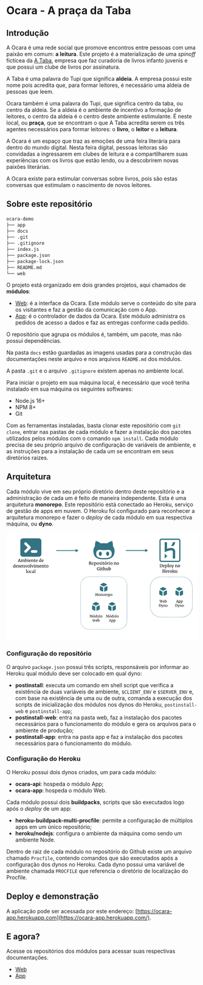 # Ocara - A praça da Taba

## Introdução

A Ocara é uma rede social que promove encontros entre pessoas com uma paixão em comum: **a leitura**. Este projeto é a materialização de uma *spinoff* fictícea da [A Taba](https://www.ataba.com.br), empresa que faz curadoria de livros infanto juvenis e que possui um clube de livros por assinatura.

A Taba é uma palavra do Tupi que significa **aldeia**. A empresa possui este nome pois acredita que, para formar leitores, é necessário uma aldeia de pessoas que leem.

Ocara também é uma palavra do Tupi, que significa centro da taba, ou centro da aldeia. Se a aldeia é o ambiente de incentivo a formação de leitores, o centro da aldeia é o centro deste ambiente estimulante. É neste local, ou **praça**, que se encontram o que A Taba acredita serem os três agentes necessários para formar leitores: o **livro**, o **leitor** e a **leitura**.

A Ocara é um espaço que traz as emoções de uma feira literária para dentro do mundo digital. Nesta feira digital, pessoas leitoras são convidadas a ingressarem em clubes de leitura e a compartilharem suas experiências com os livros que estão lendo, ou a descobrirem novas paixões literárias.

A Ocara existe para estimular conversas sobre livros, pois são estas conversas que estimulam o nascimento de novos leitores.

## Sobre este repositório

```
ocara-demo
├── app
├── docs
├── .git
├── .gitignore
├── index.js
├── package.json
├── package-lock.json
├── README.md
└── web
```

O projeto está organizado em dois grandes projetos, aqui chamados de **módulos**:
- [Web](https://github.com/henriquefreitassouza/ocara-demo/tree/main/web): é a interface da Ocara. Este módulo serve o conteúdo do site para os visitantes e faz a gestão da comunicação com o App.
- [App](https://github.com/henriquefreitassouza/ocara-demo/tree/main/app): é o controlador de dados da Ocara. Este módulo administra os pedidos de acesso a dados e faz as entregas conforme cada pedido.

O repositório que agrupa os módulos é, também, um pacote, mas não possui dependências.

Na pasta `docs` estão guardadas as imagens usadas para a construção das documentações neste arquivo e nos arquivos `README.md` dos módulos.

A pasta `.git` e o arquivo `.gitignore` existem apenas no ambiente local.

Para iniciar o projeto em sua máquina local, é necessário que você tenha instalado em sua máquina os seguintes softwares:
- Node.js 16+
- NPM 8+
- Git

Com as ferramentas instaladas, basta clonar este repositório com `git clone`, entrar nas pastas de cada módulo e fazer a instalação dos pacotes utilizados pelos módulos com o comando `npm install`. Cada módulo precisa de seu próprio arquivo de configuração de variáveis de ambiente, e as instruções para a instalação de cada um se encontram em seus diretórios raizes.

## Arquitetura

Cada módulo vive em seu próprio diretório dentro deste repositório e a administração de cada um é feito de maneira independente. Esta é uma arquitetura **monorepo**. Este repositório está conectado ao Heroku, serviço de gestão de apps em nuvem. O Heroku foi configurado para reconhecer a arquitetura monorepo e fazer o *deploy* de cada módulo em sua respectiva máquina, ou **dyno**.

![Arquitetura de desenvolvimento e deploy da Ocara](/docs/ocara-1-architecture-design.png)

### Configuração do repositório

O arquivo `package.json` possui três scripts, responsáveis por informar ao Heroku qual módulo deve ser colocado em qual dyno:
- **postinstall**: executa um comando em shell script que verifica a existência de duas variáveis de ambiente, `$CLIENT_ENV` e `$SERVER_ENV` e, com base na existência de uma ou de outra, comanda a execução dos scripts de inicialização dos módulos nos dynos do Heroku, `postinstall-web` e `postinstall-app`;
- **postinstall-web**: entra na pasta web, faz a instalação dos pacotes necessários para o funcionamento do módulo e gera os arquivos para o ambiente de produção;
- **postinstall-app**: entra na pasta app e faz a instalação dos pacotes necessários para o funcionamento do módulo.

### Configuração do Heroku

O Heroku possui dois dynos criados, um para cada módulo:
- **ocara-api**: hospeda o módulo App;
- **ocara-app**: hospeda o módulo Web.

Cada módulo possui dois **buildpacks**, scripts que são executados logo após o *deploy* de um app:
- **heroku-buildpack-multi-procfile**: permite a configuração de múltiplos apps em um único repositório;
- **heroku/nodejs**: configura o ambiente da máquina como sendo um ambiente Node.

Dentro de raiz de cada módulo no repositório do Github existe um arquivo chamado `Procfile`, contendo comandos que são executados após a configuração dos dynos no Heroku. Cada dyno possui uma variável de ambiente chamada `PROCFILE` que referencia o diretório de localização do Procfile.

## Deploy e demonstração

A aplicação pode ser acessada por este endereço: [https://ocara-app.herokuapp.com](https://ocara-app.herokuapp.com/).

## E agora?

Acesse os repositórios dos módulos para acessar suas respectivas documentações.
- [Web](https://github.com/henriquefreitassouza/ocara-demo/tree/main/web)
- [App](https://github.com/henriquefreitassouza/ocara-demo/tree/main/app)
